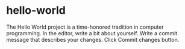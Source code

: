 # hello-world
The Hello World project is a time-honored tradition in computer programming. 
In the editor, write a bit about yourself.
Write a commit message that describes your changes.
Click Commit changes button.

